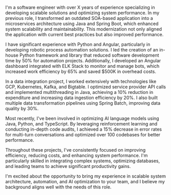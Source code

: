 I'm a software engineer with over X years of experience specializing in developing scalable solutions and optimizing system performance. In my previous role, I transformed an outdated SOA-based application into a microservices architecture using Java and Spring Boot, which enhanced system scalability and maintainability. This modernization not only aligned the application with current best practices but also improved performance.

I have significant experience with Python and Angular, particularly in developing robotic process automation solutions. I led the creation of an in-house Python framework and library that reduced software development time by 50% for automation projects. Additionally, I developed an Angular dashboard integrated with ELK Stack to monitor and manage bots, which increased work efficiency by 65% and saved $500K in overhead costs.

In a data integration project, I worked extensively with technologies like GCP, Kubernetes, Kafka, and Bigtable. I optimized service provider API calls and implemented multithreading in Java, achieving a 10% reduction in expenditure and increasing data ingestion efficiency by 20%. I also built multiple data transformation pipelines using Spring Batch, improving data quality by 30%.

Most recently, I've been involved in optimizing AI language models using Java, Python, and TypeScript. By leveraging reinforcement learning and conducting in-depth code audits, I achieved a 15% decrease in error rates for multi-turn conversations and optimized over 100 codebases for better performance.

Throughout these projects, I've consistently focused on improving efficiency, reducing costs, and enhancing system performance. I'm particularly skilled in integrating complex systems, optimizing databases, and leading teams to achieve significant productivity gains.

I'm excited about the opportunity to bring my experience in scalable system architecture, automation, and AI optimization to your team, and I believe my background aligns well with the needs of this role.